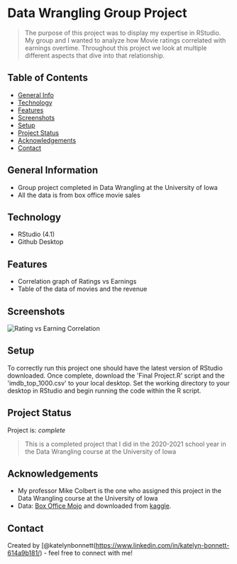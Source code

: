 # Data Wrangling Group Project
> The purpose of this project was to display my expertise in RStudio. My group and I wanted to analyze how Movie ratings correlated with earnings overtime. Throughout this project we look at multiple different aspects that dive into that relationship. 

## Table of Contents
* [General Info](#general-information)
* [Technology](#technology)
* [Features](#features)
* [Screenshots](#screenshots)
* [Setup](#Setup)
* [Project Status](#project-status)
* [Acknowledgements](#acknowledgements)
* [Contact](#contact)

## General Information
- Group project completed in Data Wrangling at the University of Iowa
- All the data is from box office movie sales 

## Technology 
- RStudio (4.1)
- Github Desktop

## Features
- Correlation graph of Ratings vs Earnings
- Table of the data of movies and the revenue 


## Screenshots
![Rating vs Earning Correlation](./images/correlation.png)


## Setup
To correctly run this project one should have the latest version of RStudio downloaded. Once complete, download the 'Final Project.R' script and the 'imdb_top_1000.csv' to your local desktop. Set the working directory to your desktop in RStudio and begin running the code within the R script. 

## Project Status
Project is: _complete_
> This is a completed project that I did in the 2020-2021 school year in the Data Wrangling course at the University of Iowa 


## Acknowledgements
- My professor Mike Colbert is the one who assigned this project in the Data Wrangling course at the University of Iowa 
- Data: [Box Office Mojo](https://www.boxofficemojo.com/chart/ww_top_lifetime_gross/?ref_=bo_lnav_hm_shrt) and downloaded from [kaggle](https://www.kaggle.com/harshitshankhdhar/imdb-dataset-of-top-1000-movies-and-tv-shows).

## Contact
Created by [@katelynbonnett(https://www.linkedin.com/in/katelyn-bonnett-614a9b181/) - feel free to connect with me!
